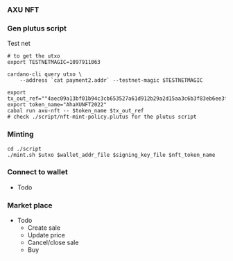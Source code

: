 ### AXU NFT

### Gen plutus script

Test net

```
# to get the utxo
export TESTNETMAGIC=1097911063

cardano-cli query utxo \
    --address `cat payment2.addr` --testnet-magic $TESTNETMAGIC

export tx_out_ref=""4aec09a13bf01b94c3cb653527a61d912b29a2d15aa3c6b3f83eb6ee3f3d6be8#1
export token_name="AhaXUNFT2022"
cabal run axu-nft -- $token_name $tx_out_ref
# check ./script/nft-mint-policy.plutus for the plutus script
```

### Minting
```
cd ./script
./mint.sh $utxo $wallet_addr_file $signing_key_file $nft_token_name
```

### Connect to wallet

- Todo

### Market place

- Todo
    - Create sale
    - Update price
    - Cancel/close sale
    - Buy
